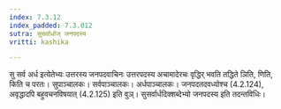 ```yaml
---
index: 7.3.12
index_padded: 7.3.012
sutra: सुसर्वार्धाज् जनपदस्य
vritti: kashika

---
```

सु सर्व अर्ध इत्येतेभ्यः उत्तरस्य जनपदवाचिनः उत्तरपदस्य अचामादेरचः वृद्धिर् भवति तद्धिते ञिति, णिति, किति च परतः। सुपाञ्चालकः। सर्वपाञ्चालकः। अर्धपाञ्चालकः। जनपदतदवध्योश्च (4.2.124), अवृद्धादपि बहुवचनविषयात् (4.2.125) इति वुञ्। सुसर्वार्धदिक्शब्देभ्यो जनपदस्य इति तदन्तविधिः।